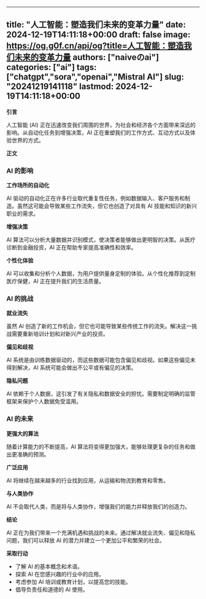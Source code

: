 
---
title: "人工智能：塑造我们未来的变革力量"
date: 2024-12-19T14:11:18+00:00
draft: false
image: https://og.g0f.cn/api/og?title=人工智能：塑造我们未来的变革力量
authors: ["naiveのai"]
categories: ["ai"]
tags: ["chatgpt","sora","openai","Mistral AI"]
slug: "20241219141118"
lastmod: 2024-12-19T14:11:18+00:00
---
**引言**

人工智能 (AI) 正在迅速改变我们周围的世界，为社会和经济各个方面带来深远的影响。从自动化任务到增强决策，AI 正在重塑我们的工作方式、互动方式以及体验世界的方式。

**正文**

### AI 的影响

**工作场所的自动化**

AI 驱动的自动化正在许多行业取代重复性任务，例如数据输入、客户服务和制造。虽然这可能会导致某些工作流失，但它也创造了对具有 AI 技能和知识的新兴职业的需求。

**增强决策**

AI 算法可以分析大量数据并识别模式，使决策者能够做出更明智的决策。从医疗诊断到金融投资，AI 正在帮助专家提高准确性和效率。

**个性化体验**

AI 可以收集和分析个人数据，为用户提供量身定制的体验。从个性化推荐到定制医疗保健，AI 正在提升我们的生活质量。

### AI 的挑战

**就业流失**

虽然 AI 创造了新的工作机会，但它也可能导致某些传统工作的流失。解决这一挑战需要重新培训计划和对新兴产业的投资。

**偏见和歧视**

AI 系统是由训练数据驱动的，而这些数据可能包含偏见和歧视。如果这些偏见未得到解决，AI 系统可能会做出不公平或有偏见的决策。

**隐私问题**

AI 依赖于个人数据，这引发了有关隐私和数据安全的担忧。需要制定明确的监管框架来保护个人数据免受滥用。

### AI 的未来

**更强大的算法**

随着计算能力的不断提高，AI 算法将变得更加强大，能够处理更复杂的任务和做出更准确的预测。

**广泛应用**

AI 将继续在越来越多的行业找到应用，从运输和物流到教育和零售。

**与人类协作**

AI 不会取代人类，而是将与人类协作，增强我们的能力并释放我们的创造力。

**结论**

AI 正在为我们带来一个充满机遇和挑战的未来。通过解决就业流失、偏见和隐私问题，我们可以释放 AI 的潜力并建立一个更加公平和繁荣的社会。

**采取行动**

* 了解 AI 的基本概念和术语。
* 探索 AI 在您感兴趣的行业中的应用。
* 考虑参加 AI 培训或教育计划，以提高您的技能。
* 倡导负责任和道德的 AI 使用。